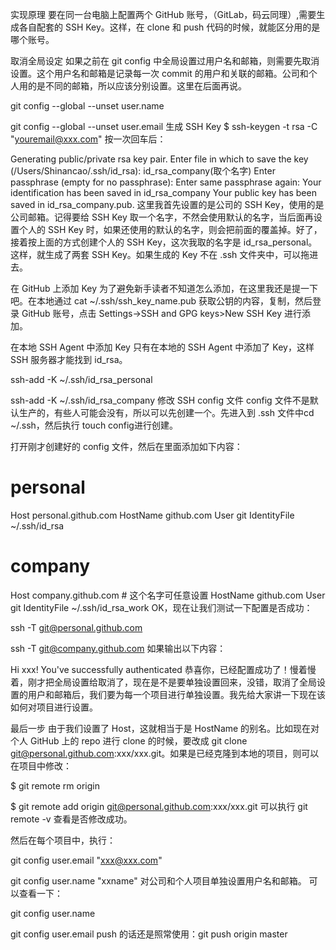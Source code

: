 实现原理
要在同一台电脑上配置两个 GitHub 账号，（GitLab，码云同理）,需要生成各自配套的 SSH Key。这样，在 clone 和 push 代码的时候，就能区分用的是哪个账号。

取消全局设定
如果之前在 git config 中全局设置过用户名和邮箱，则需要先取消设置。这个用户名和邮箱是记录每一次 commit 的用户和关联的邮箱。公司和个人用的是不同的邮箱，所以应该分别设置。这里在后面再说。

git config --global --unset user.name

git config --global --unset user.email
生成 SSH Key
$ ssh-keygen -t rsa -C "youremail@xxx.com"
按一次回车后：

Generating public/private rsa key pair.
Enter file in which to save the key (/Users/Shinancao/.ssh/id_rsa): id_rsa_company(取个名字)
Enter passphrase (empty for no passphrase): 
Enter same passphrase again: 
Your identification has been saved in 
id_rsa_company
Your public key has been saved in 
id_rsa_company.pub.
这里我首先设置的是公司的 SSH Key，使用的是公司邮箱。记得要给 SSH Key 取一个名字，不然会使用默认的名字，当后面再设置个人的 SSH Key 时，如果还使用的默认的名字，则会把前面的覆盖掉。好了，接着按上面的方式创建个人的 SSH Key，这次我取的名字是 id_rsa_personal。这样，就生成了两套 SSH Key。如果生成的 Key 不在 .ssh 文件夹中，可以拖进去。

在 GitHub 上添加 Key
为了避免新手读者不知道怎么添加，在这里我还是提一下吧。在本地通过 cat ~/.ssh/ssh_key_name.pub 获取公钥的内容，复制，然后登录 GitHub 账号，点击 Settings->SSH and GPG keys>New SSH Key 进行添加。

在本地 SSH Agent 中添加 Key
只有在本地的 SSH Agent 中添加了 Key，这样 SSH 服务器才能找到 id_rsa。

ssh-add -K ~/.ssh/id_rsa_personal

ssh-add -K ~/.ssh/id_rsa_company
修改 SSH config 文件
config 文件不是默认生产的，有些人可能会没有，所以可以先创建一个。先进入到 .ssh 文件中cd ~/.ssh，然后执行 touch config进行创建。

打开刚才创建好的 config 文件，然后在里面添加如下内容：

# personal
Host personal.github.com
HostName github.com
User git
IdentityFile ~/.ssh/id_rsa

# company
Host company.github.com  # 这个名字可任意设置
HostName github.com
User git
IdentityFile ~/.ssh/id_rsa_work
OK，现在让我们测试一下配置是否成功：

ssh -T git@personal.github.com

ssh -T git@company.github.com
如果输出以下内容：

Hi xxx! You've successfully authenticated
恭喜你，已经配置成功了！慢着慢着，刚才把全局设置给取消了，现在是不是要单独设置回来，没错，取消了全局设置的用户和邮箱后，我们要为每一个项目进行单独设置。我先给大家讲一下现在该如何对项目进行设置。

最后一步
由于我们设置了 Host，这就相当于是 HostName 的别名。比如现在对个人 GitHub 上的 repo 进行 clone 的时候，要改成 git clone git@personal.github.com:xxx/xxx.git。如果是已经克隆到本地的项目，则可以在项目中修改：

$ git remote rm origin

$ git remote add origin git@personal.github.com:xxx/xxx.git
可以执行 git remote -v 查看是否修改成功。

然后在每个项目中，执行：

git config user.email "xxx@xxx.com"

git config user.name "xxname"
对公司和个人项目单独设置用户名和邮箱。
可以查看一下：

git config user.name

git config user.email
push 的话还是照常使用：git push origin master